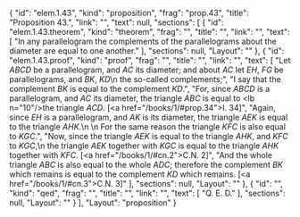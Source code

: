 {
  "id": "elem.1.43",
  "kind": "proposition",
  "frag": "prop.43",
  "title": "Proposition 43.",
  "link": "",
  "text": null,
  "sections": [
    {
      "id": "elem.1.43.theorem",
      "kind": "theorem",
      "frag": "",
      "title": "",
      "link": "",
      "text": [
        "In any parallelogram the complements of the parallelograms about the diameter are equal to one another."
      ],
      "sections": null,
      "Layout": ""
    },
    {
      "id": "elem.1.43.proof",
      "kind": "proof",
      "frag": "",
      "title": "",
      "link": "",
      "text": [
        "Let <var>ABCD</var> be a parallelogram, and <var>AC</var> its diameter; and about <var>AC</var> let <var>EH</var>, <var>FG</var> be parallelograms, and <var>BK</var>, <var>KD</var>\n        the so-called complements;",
        "I say that the complement <var>BK</var> is equal to the complement <var>KD</var>.",
        "For, since <var>ABCD</var> is a parallelogram, and <var>AC</var> its diameter, the triangle <var>ABC</var> is equal to <lb n=\"10\"/>the triangle <var>ACD</var>. [<a href=\"/books/1/#prop.34\">I. 34</a>]",
        "Again, since <var>EH</var> is a parallelogram, and <var>AK</var> is its diameter, the triangle <var>AEK</var> is equal to the triangle <var>AHK</var>.\n        \n        For the same reason the triangle <var>KFC</var> is also equal to <var>KGC</var>.",
        "Now, since the triangle <var>AEK</var> is equal to the triangle <var>AHK</var>, and <var>KFC</var> to <var>KGC</var>,\n        the triangle <var>AEK</var> together with <var>KGC</var> is equal to the triangle <var>AHK</var> together with <var>KFC</var>. [<a href=\"/books/1/#cn.2\">C.N. 2</a>]",
        "And the whole triangle <var>ABC</var> is also equal to the whole <var>ADC</var>; therefore the complement <var>BK</var> which remains is equal to the complement <var>KD</var> which remains. [<a href=\"/books/1/#cn.3\">C.N. 3</a>]"
      ],
      "sections": null,
      "Layout": ""
    },
    {
      "id": "",
      "kind": "qed",
      "frag": "",
      "title": "",
      "link": "",
      "text": [
        "Q. E. D."
      ],
      "sections": null,
      "Layout": ""
    }
  ],
  "Layout": "proposition"
}
